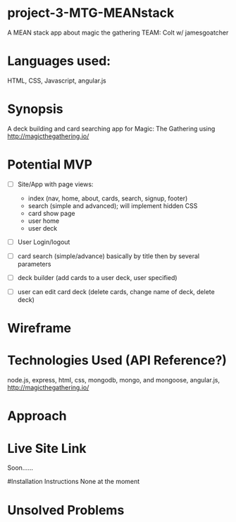 # project-3-MTG-MEANstack
A MEAN stack app about magic the gathering TEAM: Colt w/ jamesgoatcher

# Languages used:
HTML, CSS, Javascript, angular.js

# Synopsis
A deck building and card searching app for Magic: The Gathering using http://magicthegathering.io/

# Potential MVP
- [ ] Site/App with page views: 
	- index (nav, home, about, cards, search, signup, footer)
	- search (simple and advanced); will implement hidden CSS
	- card show page
	- user home
	- user deck

- [ ] User Login/logout

- [ ] card search (simple/advance) basically by title then by several parameters

- [ ] deck builder (add cards to a user deck, user specified)

- [ ] user can edit card deck (delete cards, change name of deck, delete deck)

# Wireframe



# Technologies Used (API Reference?)
node.js, express, html, css, mongodb, mongo, and mongoose, angular.js, http://magicthegathering.io/

# Approach

# Live Site Link

Soon......

#Installation Instructions
None at the moment

# Unsolved Problems
